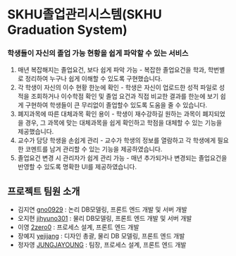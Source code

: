 # SKHU졸업관리시스템(SKHU Graduation System)
### 학생들이 자신의 졸업 가능 현황을 쉽게 파악할 수 있는 서비스
1. 매년 복잡해지는 졸업요건, 보다 쉽게 파악 가능 - 복잡한 졸업요건을 학과, 학번별로 정리하여 누구나 쉽게 이해할 수 있도록 구현했습니다.
2. 각 학생이 자신의 이수 현황 한눈에 확인 - 학생은 자신이 업로드한 성적 파일로 성적을 조회하거나 이수학점 확인 및 졸업 요건과 직접 비교한 결과를 한눈에 보기 쉽게 구현하여 학생들이 큰 무리없이 졸업할수 있도록 도움을 줄 수 있습니다.
3. 폐지과목에 따른 대체과목 확인 용이 - 학생이 재수강하길 원하는 과목이 폐지되었을 경우, 그 과목에 맞는 대체과목을 쉽게 확인하고 학점을 대체할 수 있는 기능을 제공했습니다. 
4. 교수가 담당 학생을 손쉽게 관리 - 교수가 학생의 정보를 열람하고 각 학생에게 필요한 코멘트를 남겨 관리할 수 있는 기능을 제공하였습니다.
5. 졸업요건 변경 시 관리자가 쉽게 관리 가능 - 매년 추가되거나 변경되는 졸업요건을 반영할 수 있도록 명확한 UI를 제공하였습니다.

프로젝트 팀원 소개
-------------
- 김지연 [gno0929](https://github.com/jeenie) : 논리 DB모델링, 프론트 엔드 개발 및 서버 개발
- 오지현 [jihyuno301](https://github.com/jihyuno301) : 물리 DB모델링, 프론트 엔드 개발 및 서버 개발
- 이영 [2zero0](https://github.com/2zero0) : 프로세스 설계, 프론트 엔드 개발 
- 장예지 [yejijang](https://github.com/yejijang) : 디자인 총괄, 물리 DB 모델링, 프론트 엔드 개발
- 정자영 [JUNGJAYOUNG](https://github.com/JUNGJAYOUNG) : 팀장, 프로세스 설계, 프론트 엔드 개발
